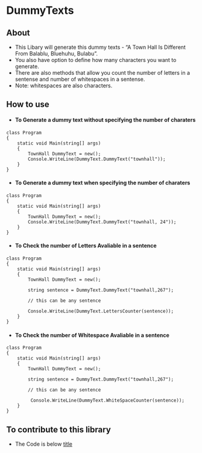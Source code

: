 # DummyTexts
## About
 * This Libary will generate this dummy texts - “A Town Hall Is Different From Balablu, Bluehuhu, Bulabu”. 
 * You also have option to define how many characters you want to generate. 
 * There are also methods that allow you count the number of letters in a sentense and number of whitespaces in a sentense. 
 * Note: whitespaces are also characters.

## How to use 
* #### To Generate a dummy text without specifying the number of charaters  
``` 
class Program
{
    static void Main(string[] args)
    {
        TownHall DummyText = new();
        Console.WriteLine(DummyText.DummyText("townhall"));
    }
}
```

* #### To Generate a dummy text when specifying the number of charaters  
``` 
class Program
{
    static void Main(string[] args)
    {
        TownHall DummyText = new();
        Console.WriteLine(DummyText.DummyText("townhall, 24"));
    }
}
```

* #### To Check the number of Letters Avaliable in a sentence 
``` 
class Program
{
    static void Main(string[] args)
    {
        TownHall DummyText = new();

        string sentence = DummyText.DummyText("townhall,267");

        // this can be any sentence 

        Console.WriteLine(DummyText.LettersCounter(sentence));
    }
}
```
* #### To Check the number of Whitespace Avaliable in a sentence 
``` 
class Program
{
    static void Main(string[] args)
    {
        TownHall DummyText = new();

        string sentence = DummyText.DummyText("townhall,267");

        // this can be any sentence 

         Console.WriteLine(DummyText.WhiteSpaceCounter(sentence));
    }
}
```

## To contribute to this library
* The Code is below
 [title](https://www.example.com)
